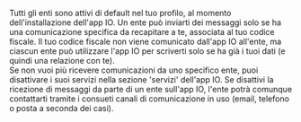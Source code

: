 Tutti gli enti sono attivi di default nel tuo profilo, al momento dell'installazione dell'app IO. Un ente può inviarti dei messaggi solo se ha una comunicazione specifica da recapitare a te, associata al tuo codice fiscale. Il tuo codice fiscale non viene comunicato dall'app IO all'ente, ma ciascun ente può utilizzare l'app IO per scriverti solo se ha già i tuoi dati (e quindi una relazione con te).  
Se non vuoi più ricevere comunicazioni da uno specifico ente, puoi disattivare i suoi servizi nella sezione 'servizi' dell'app IO. Se disattivi la ricezione di messaggi da parte di un ente sull'app IO, l'ente potrà comunque contattarti tramite i consueti canali di comunicazione in uso (email, telefono o posta a seconda dei casi).